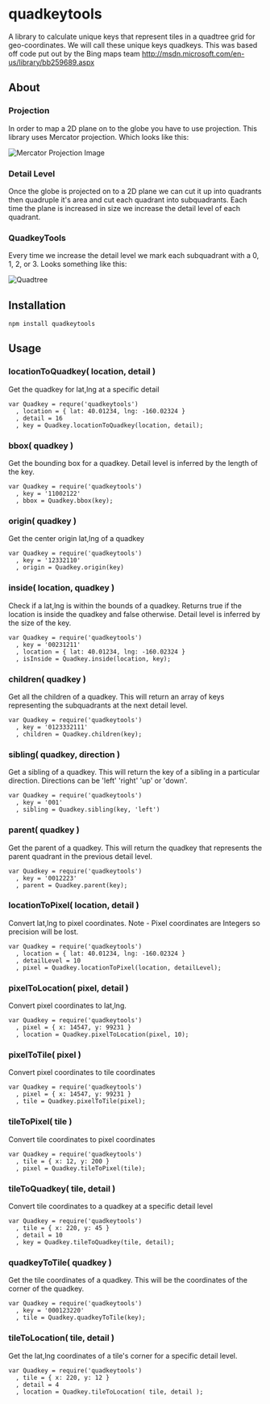 # quadkeytools
A library to calculate unique keys that represent tiles in a quadtree grid for geo-coordinates.  We will call these unique keys quadkeys. This was based off code put out by the Bing maps team <http://msdn.microsoft.com/en-us/library/bb259689.aspx>

## About
### Projection
In order to map a 2D plane on to the globe you have to use projection.  This library uses Mercator projection.  Which looks like this:

![Mercator Projection Image](https://bytebucket.org/steele/quadkeytools/raw/c06bb33e9bdcfb925c84478116dd44694c24c59c/mercator.jpg "Mercator Projection") 

### Detail Level
Once the globe is projected on to a 2D plane we can cut it up into quadrants then quadruple it's area and cut each quadrant into subquadrants.  Each time the plane is increased in size we increase the detail level of each quadrant.  

### QuadkeyTools
Every time we increase the detail level we mark each subquadrant with a 0, 1, 2, or 3.  Looks something like this:

![Quadtree](https://bytebucket.org/steele/quadkeytools/raw/c06bb33e9bdcfb925c84478116dd44694c24c59c/tiles.jpg "Building The Quadtree")

## Installation
    npm install quadkeytools

## Usage
### locationToQuadkey( location, detail )
Get the quadkey for lat,lng at a specific detail

    var Quadkey = requre('quadkeytools')
      , location = { lat: 40.01234, lng: -160.02324 }
      , detail = 16
      , key = Quadkey.locationToQuadkey(location, detail);

### bbox( quadkey )
Get the bounding box for a quadkey.  Detail level is inferred by the length of the key.

    var Quadkey = require('quadkeytools')
      , key = '11002122'
      , bbox = Quadkey.bbox(key);

### origin( quadkey )
Get the center origin lat,lng of a quadkey

    var Quadkey = require('quadkeytools')
      , key = '12332110'
      , origin = Quadkey.origin(key)

### inside( location, quadkey )
Check if a lat,lng is within the bounds of a quadkey.  Returns true if the location is inside the quadkey and false otherwise.  Detail level is inferred by the size of the key.

    var Quadkey = require('quadkeytools')
      , key = '00231211'
      , location = { lat: 40.01234, lng: -160.02324 }
      , isInside = Quadkey.inside(location, key);

### children( quadkey )
Get all the children of a quadkey.  This will return an array of keys representing the subquadrants at the next detail level.

    var Quadkey = require('quadkeytools')
      , key = '0123332111'
      , children = Quadkey.children(key);

### sibling( quadkey, direction )
Get a sibling of a quadkey.  This will return the key of a sibling in a particular direction.  Directions can be 'left' 'right' 'up' or 'down'.

    var Quadkey = require('quadkeytools')
      , key = '001'
      , sibling = Quadkey.sibling(key, 'left')

### parent( quadkey )
Get the parent of a quadkey.  This will return the quadkey that represents the parent quadrant in the previous detail level.

    var Quadkey = require('quadkeytools')
      , key = '0012223'
      , parent = Quadkey.parent(key);

### locationToPixel( location, detail )
Convert lat,lng to pixel coordinates.  Note - Pixel coordinates are Integers so precision will be lost.

    var Quadkey = require('quadkeytools')
      , location = { lat: 40.01234, lng: -160.02324 }
      , detailLevel = 10
      , pixel = Quadkey.locationToPixel(location, detailLevel);

### pixelToLocation( pixel, detail )
Convert pixel coordinates to lat,lng.  

    var Quadkey = require('quadkeytools')
      , pixel = { x: 14547, y: 99231 }
      , location = Quadkey.pixelToLocation(pixel, 10);

### pixelToTile( pixel )
Convert pixel coordinates to tile coordinates

    var Quadkey = require('quadkeytools')
      , pixel = { x: 14547, y: 99231 }
      , tile = Quadkey.pixelToTile(pixel);

### tileToPixel( tile )
Convert tile coordinates to pixel coordinates

    var Quadkey = require('quadkeytools')
      , tile = { x: 12, y: 200 }
      , pixel = Quadkey.tileToPixel(tile);

### tileToQuadkey( tile, detail )
Convert tile coordinates to a quadkey at a specific detail level

    var Quadkey = require('quadkeytools')
      , tile = { x: 220, y: 45 }
      , detail = 10
      , key = Quadkey.tileToQuadkey(tile, detail);

### quadkeyToTile( quadkey )
Get the tile coordinates of a quadkey. This will be the coordinates of the corner of the quadkey.

    var Quadkey = require('quadkeytools')
      , key = '000123220'
      , tile = Quadkey.quadkeyToTile(key);

### tileToLocation( tile, detail )
Get the lat,lng coordinates of a tile's corner for a specific detail level.

    var Quadkey = require('quadkeytools')
      , tile = { x: 220, y: 12 }
      , detail = 4
      , location = Quadkey.tileToLocation( tile, detail );